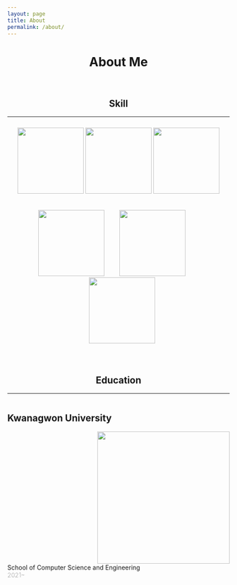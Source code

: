 ```yaml
---
layout: page
title: About
permalink: /about/
---
```


<h1 style="text-align:center">About Me</h1>

<br>

<h2 style="text-align:center">Skill</h2>

---

<p style="padding:10px;text-align:center">
<img width="150px" src="https://user-images.githubusercontent.com/98319061/220842198-3c5fae3a-85a2-48a8-ab0d-e9a2e2cef372.png">
<img width="150px" src="https://user-images.githubusercontent.com/98319061/220841039-4dbdd3c4-7da8-47db-9677-77974ae66ac4.png">
<img width="150px" src="https://user-images.githubusercontent.com/98319061/220842035-a8a27b84-5a48-40ba-9886-eb999555b4a9.png">
</p>

<p style="padding:10px;text-align:center">
<img width="150px" src="https://user-images.githubusercontent.com/98319061/220843013-4f9010ac-d0cb-49d6-b42e-b429e538d79b.png">
<img width="150px" style="padding-left:30px;padding-right:30px;" src="https://user-images.githubusercontent.com/98319061/220843630-512c03ea-ac76-4386-b3e5-b9f6aa2dc419.png">
<img width="150px" style="padding-left:15px;paddding-right:15px" src="https://user-images.githubusercontent.com/98319061/220844289-8ccfd987-3384-441f-8927-35fc9b62d151.png">
</p>

<br>
<h2 style="text-align:center">Education</h2>

---

<h2 style="float:left;font-weight: bold;">Kwanagwon University</h2>
<img width="300px" style="float:right;" src="https://user-images.githubusercontent.com/98319061/220850257-187c2843-3910-4a69-baad-6fc4f72de85a.png">
<div style="float:left;"> 
School of Computer Science and Engineering
<div style="font-weight:100">2021~ </div>
</div>
